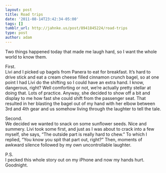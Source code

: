 ```yaml
---
layout: post
title: Road trips
date: '2011-08-14T23:42:34-05:00'
tags: []
tumblr_url: http://jahnke.us/post/8941845224/road-trips
type: post
author: adam
---
```


Two things happened today that made me laugh hard, so I want the whole world to know them.

First.<br/>
Livi and I picked up bagels from Panera to eat for breakfast. It’s hard to drive stick and eat a cream cheese filled cinnamon crunch bagel, so at one point I had Livi do the shifting so I could have an extra hand. I know, dangerous, right? Well comforting or not, we’re actually pretty stellar at doing that. Lots of practice. Anyway, she decided to show off a bit and display to me how fast she could shift from the passenger seat. That resulted in her blasting the bagel out of my hand with her elbow between 3rd and 4th gear and us somehow living through the laughter to tell the tale.

Second.<br/>
We decided we wanted to snack on some sunflower seeds. Nice and summery. Livi took some first, and just as I was about to crack into a few myself, she says, “The outside part is really hard to chew.” To which I replied, “You know you spit that part out, right?” Then, moments of awkward silence followed by my own uncontrollable laughter.

P.S.<br/>
I pecked this whole story out on my iPhone and now my hands hurt. Goodnight.
